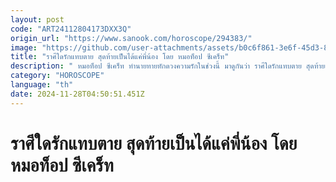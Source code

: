 ```yaml
---
layout: post
code: "ART24112804173DXX3Q"
origin_url: "https://www.sanook.com/horoscope/294383/"
image: "https://github.com/user-attachments/assets/b0c6f861-3e6f-45d3-8ac4-fb6ea2e73afd"
title: "ราศีใดรักแทบตาย สุดท้ายเป็นได้แค่พี่น้อง โดย หมอท็อป ซีเคร็ท"
description: " หมอท็อป ซีเคร็ท ทำนายทายทักดวงความรักในช่วงนี้ มาดูกันว่า ราศีใดรักแทบตาย สุดท้ายเป็นได้แค่พี่น้อง "
category: "HOROSCOPE"
language: "th"
date: 2024-11-28T04:50:51.451Z
---
```


# ราศีใดรักแทบตาย สุดท้ายเป็นได้แค่พี่น้อง โดย หมอท็อป ซีเคร็ท